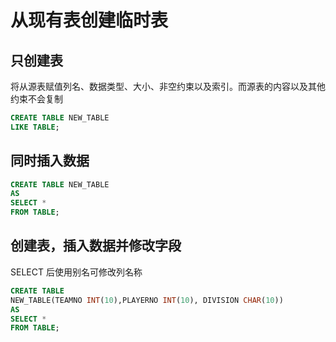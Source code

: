 
# 从现有表创建临时表

## 只创建表

将从源表赋值列名、数据类型、大小、非空约束以及索引。而源表的内容以及其他约束不会复制

```sql
CREATE TABLE NEW_TABLE
LIKE TABLE;
```

## 同时插入数据

```sql
CREATE TABLE NEW_TABLE
AS
SELECT *
FROM TABLE;
```

## 创建表，插入数据并修改字段

SELECT 后使用别名可修改列名称

```sql
CREATE TABLE
NEW_TABLE(TEAMNO INT(10),PLAYERNO INT(10), DIVISION CHAR(10))
AS
SELECT *
FROM TABLE;
```

